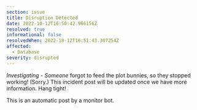 ```yaml
---
section: issue
title: Disruption Detected
date: 2022-10-12T16:50:42.966156Z
resolved: true
informational: false
resolvedWhen: 2022-10-12T16:51:43.307254Z
affected:
  - Database
severity: disrupted
---
```

*Investigating* - _Someone_ forgot to feed the plot bunnies, so they stopped working! (Sorry.) This incident post will be updated once we have more information. Hang tight!

This is an automatic post by a monitor bot.
        